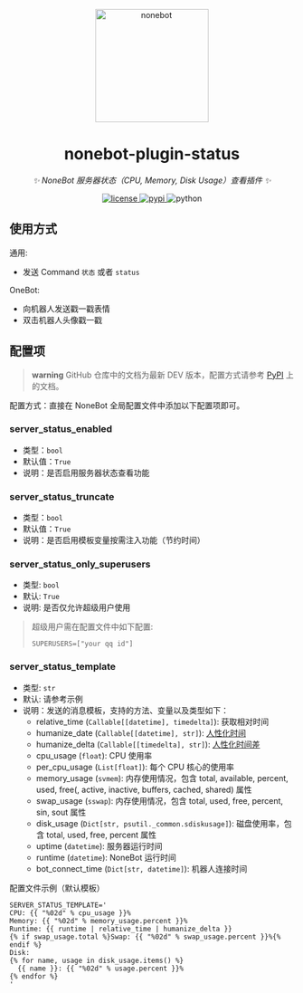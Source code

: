 <!--
 * @Author         : yanyongyu
 * @Date           : 2020-11-15 14:40:25
 * @LastEditors    : yanyongyu
 * @LastEditTime   : 2022-11-05 16:13:36
 * @Description    : None
 * @GitHub         : https://github.com/yanyongyu
-->

<!-- markdownlint-disable MD033 MD036 MD041 -->

<p align="center">
  <a href="https://v2.nonebot.dev/"><img src="https://v2.nonebot.dev/logo.png" width="200" height="200" alt="nonebot"></a>
</p>

<div align="center">

# nonebot-plugin-status

_✨ NoneBot 服务器状态（CPU, Memory, Disk Usage）查看插件 ✨_

</div>

<p align="center">
  <a href="https://raw.githubusercontent.com/cscs181/QQ-Github-Bot/master/LICENSE">
    <img src="https://img.shields.io/github/license/cscs181/QQ-Github-Bot.svg" alt="license">
  </a>
  <a href="https://pypi.python.org/pypi/nonebot-plugin-status">
    <img src="https://img.shields.io/pypi/v/nonebot-plugin-status.svg" alt="pypi">
  </a>
  <img src="https://img.shields.io/badge/python-3.7+-blue.svg" alt="python">
</p>

## 使用方式

通用:

- 发送 Command `状态` 或者 `status`

OneBot:

- 向机器人发送戳一戳表情
- 双击机器人头像戳一戳

## 配置项

> **warning**
> GitHub 仓库中的文档为最新 DEV 版本，配置方式请参考 [PyPI](https://pypi.org/project/nonebot-plugin-status/) 上的文档。

配置方式：直接在 NoneBot 全局配置文件中添加以下配置项即可。

### server_status_enabled

- 类型：`bool`
- 默认值：`True`
- 说明：是否启用服务器状态查看功能

### server_status_truncate

- 类型：`bool`
- 默认值：`True`
- 说明：是否启用模板变量按需注入功能（节约时间）

### server_status_only_superusers

- 类型: `bool`
- 默认: `True`
- 说明: 是否仅允许超级用户使用

> 超级用户需在配置文件中如下配置:
>
> ```dotenv
> SUPERUSERS=["your qq id"]
> ```

### server_status_template

- 类型: `str`
- 默认: 请参考示例
- 说明：发送的消息模板，支持的方法、变量以及类型如下：
  - relative_time (`Callable[[datetime], timedelta]`): 获取相对时间
  - humanize_date (`Callable[[datetime], str]`): [人性化时间](https://python-humanize.readthedocs.io/en/latest/time/#humanize.time.naturaldate)
  - humanize_delta (`Callable[[timedelta], str]`): [人性化时间差](https://python-humanize.readthedocs.io/en/latest/time/#humanize.time.precisiondelta)
  - cpu_usage (`float`): CPU 使用率
  - per_cpu_usage (`List[float]`): 每个 CPU 核心的使用率
  - memory_usage (`svmem`): 内存使用情况，包含 total, available, percent, used, free(, active, inactive, buffers, cached, shared) 属性
  - swap_usage (`sswap`): 内存使用情况，包含 total, used, free, percent, sin, sout 属性
  - disk_usage (`Dict[str, psutil._common.sdiskusage]`): 磁盘使用率，包含 total, used, free, percent 属性
  - uptime (`datetime`): 服务器运行时间
  - runtime (`datetime`): NoneBot 运行时间
  - bot_connect_time (`Dict[str, datetime]`): 机器人连接时间

配置文件示例（默认模板）

```dotenv
SERVER_STATUS_TEMPLATE='
CPU: {{ "%02d" % cpu_usage }}%
Memory: {{ "%02d" % memory_usage.percent }}%
Runtime: {{ runtime | relative_time | humanize_delta }}
{% if swap_usage.total %}Swap: {{ "%02d" % swap_usage.percent }}%{% endif %}
Disk:
{% for name, usage in disk_usage.items() %}
  {{ name }}: {{ "%02d" % usage.percent }}%
{% endfor %}
'
```
